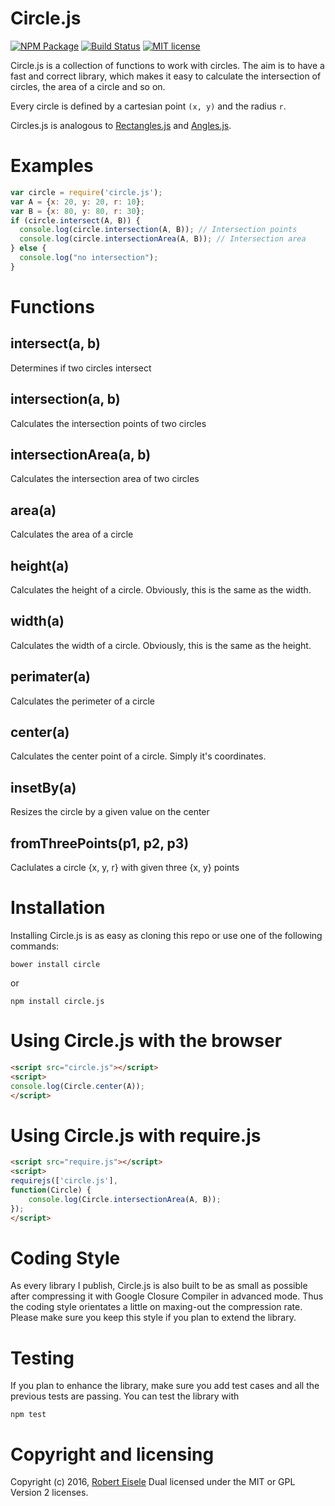 # Circle.js

[![NPM Package](https://img.shields.io/npm/v/circle.js.svg?style=flat)](https://npmjs.org/package/circle.js "View this project on npm")
[![Build Status](https://travis-ci.org/infusion/Circle.js.svg)](https://travis-ci.org/infusion/Circle.js)
[![MIT license](http://img.shields.io/badge/license-MIT-brightgreen.svg)](http://opensource.org/licenses/MIT)


Circle.js is a collection of functions to work with circles. The aim is to have a fast and correct library, which makes it easy to calculate the intersection of circles, the area of a circle and so on.

Every circle is defined by a cartesian point `(x, y)` and the radius `r`.

Circles.js is analogous to [Rectangles.js](https://github.com/infusion/Rectangles.js) and [Angles.js](https://github.com/infusion/Angles.js).

Examples
===

```javascript
var circle = require('circle.js');
var A = {x: 20, y: 20, r: 10};
var B = {x: 80, y: 80, r: 30};
if (circle.intersect(A, B)) {
  console.log(circle.intersection(A, B)); // Intersection points
  console.log(circle.intersectionArea(A, B)); // Intersection area
} else {
  console.log("no intersection");
}
```

Functions
===

intersect(a, b)
---
Determines if two circles intersect

intersection(a, b)
---
Calculates the intersection points of two circles

intersectionArea(a, b)
---
Calculates the intersection area of two circles

area(a)
---
Calculates the area of a circle

height(a)
---
Calculates the height of a circle. Obviously, this is the same as the width.

width(a)
---
Calculates the width of a circle. Obviously, this is the same as the height.

perimater(a)
---
Calculates the perimeter of a circle

center(a)
---
Calculates the center point of a circle. Simply it's coordinates.

insetBy(a)
---
Resizes the circle by a given value on the center

fromThreePoints(p1, p2, p3)
---
Caclulates a circle {x, y, r} with given three {x, y} points

Installation
===
Installing Circle.js is as easy as cloning this repo or use one of the following commands:

```
bower install circle
```
or

```
npm install circle.js
```


Using Circle.js with the browser
===
```html
<script src="circle.js"></script>
<script>
console.log(Circle.center(A));
</script>
```

Using Circle.js with require.js
===
```html
<script src="require.js"></script>
<script>
requirejs(['circle.js'],
function(Circle) {
    console.log(Circle.intersectionArea(A, B));
});
</script>
```

Coding Style
===
As every library I publish, Circle.js is also built to be as small as possible after compressing it with Google Closure Compiler in advanced mode. Thus the coding style orientates a little on maxing-out the compression rate. Please make sure you keep this style if you plan to extend the library.

Testing
===
If you plan to enhance the library, make sure you add test cases and all the previous tests are passing. You can test the library with

```
npm test
```

Copyright and licensing
===
Copyright (c) 2016, [Robert Eisele](http://www.xarg.org/)
Dual licensed under the MIT or GPL Version 2 licenses.
